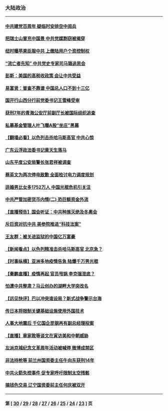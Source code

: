 ### 大陆政治
---
#### [中共建党百周年 疑临时安排空中阅兵](../../pages/ncid277/n12958820.md) 
#### [把瑞士山冒充中国景 中共党媒剽窃被揭穿](../../pages/ncid277/n12958657.md) 
#### [纽时曝苹果臣服中共 上缴陆用户个资控制权](../../pages/ncid277/n12958666.md) 
#### [“流亡者先知” 中共党史专家司马璐追思会](../../pages/ncid277/n12958421.md) 
#### [彭斯：美国的高税收政策 会让中共受益](../../pages/ncid277/n12958425.md) 
#### [易富贤：普查不靠谱 中国总人口不到十三亿](../../pages/ncid277/n12958044.md) 
#### [国开行山西分行前党委书记王雪峰受审](../../pages/ncid277/n12957778.md) 
#### [获刑7年的青海公安厅前副厅长被国际组织追查](../../pages/ncid277/n12958067.md) 
#### [私募基金管理人叶飞曝A股“坐庄”黑幕](../../pages/ncid277/n12957057.md) 
#### [【翻墙必看】以色列击杀哈马斯高官 中共心惊](../../pages/ncid277/n12957548.md) 
#### [广东云浮政法委书记黄天生落马](../../pages/ncid277/n12957531.md) 
#### [山东平度公安局警长张君祥被调查](../../pages/ncid277/n12957083.md) 
#### [蔡英文为两次停电致歉 全面检讨电力调度规划](../../pages/ncid277/n12957129.md) 
#### [适婚男比女多1752万人 中国光棍危机引关注](../../pages/ncid277/n12957310.md) 
#### [中共严管加密货币内情(二) 恐巨额资金外流](../../pages/ncid277/n12954339.md) 
#### [【直播预告】国会听证：中共种族灭绝及冬奥会](../../pages/ncid277/n12956881.md) 
#### [斥巨资对抗中共 美参院推进“科技法案”](../../pages/ncid277/n12956786.md) 
#### [王友群：被关进监狱的中国亿万富豪](../../pages/ncid277/n12956555.md) 
#### [【新闻看点】以色列精准击杀哈马斯高官 北京急？](../../pages/ncid277/n12956566.md) 
#### [【时事纵横】亚洲多地疫情告急 陆爆千万男光棍](../../pages/ncid277/n12956607.md) 
#### [【秦鹏直播】疫情再起 官员甩锅 李克强泄底？](../../pages/ncid277/n12956584.md) 
#### [怕遭中共整肃？马云创办的湖畔大学突改名](../../pages/ncid277/n12956634.md) 
#### [【远见快评】巴以冲突谁设局？新式战争警示台海](../../pages/ncid277/n12956549.md) 
#### [传日本将限制关键基础设施使用外国技术](../../pages/ncid277/n12956313.md) 
#### [人事大地震后 千亿国企昆钢再有副总经理投案](../../pages/ncid277/n12956241.md) 
#### [【直播】章家敦等谈文在寅访美和中朝威胁](../../pages/ncid277/n12956208.md) 
#### [左派京城纪念文革周年活动被喊停 微博成禁区](../../pages/ncid277/n12955851.md) 
#### [非法持枪等 前兰州国资委主任牛向东获刑14年](../../pages/ncid277/n12955504.md) 
#### [中共火箭失控事件 促专家呼吁限制太空残骸](../../pages/ncid277/n12955866.md) 
#### [搞钱色交易 辽宁国资委前主任何庆被双开](../../pages/ncid277/n12955491.md) 

---
#### 第 [ [30](./30.md) / [29](./29.md) / [28](./28.md) / [27](./27.md) / [26](./26.md) / [25](./25.md) / [24](./24.md) / [23](./23.md) ] 页
